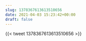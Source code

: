 ```yaml
---
slug: 1378367613613510656
date: 2021-04-03 15:23:42+00:00
draft: false
---
```


{{< tweet 1378367613613510656 >}}
